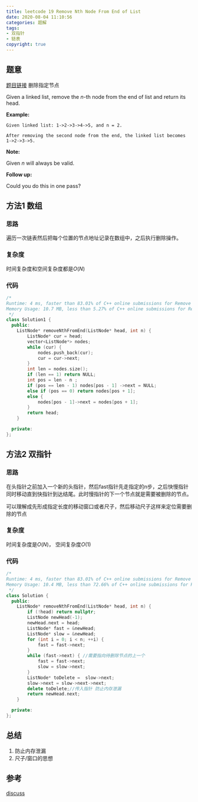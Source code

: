 ```yaml
---
title: leetcode 19 Remove Nth Node From End of List
date: 2020-08-04 11:10:56
categories: 题解
tags: 
- 双指针
- 链表
copyright: true
---
```


## 题意

[题目链接](https://leetcode.com/problems/remove-nth-node-from-end-of-list/) 删除指定节点

Given a linked list, remove the *n*-th node from the end of list and return its head.

**Example:**

```
Given linked list: 1->2->3->4->5, and n = 2.

After removing the second node from the end, the linked list becomes 1->2->3->5.
```

**Note:**

Given *n* will always be valid.

**Follow up:**

Could you do this in one pass?

## 方法1 数组

### 思路

遍历一次链表然后把每个位置的节点地址记录在数组中，之后执行删除操作。

### 复杂度

时间复杂度和空间复杂度都是$O(N)$

### 代码

```cc
/*
Runtime: 4 ms, faster than 83.01% of C++ online submissions for Remove Nth Node From End of List.
Memory Usage: 10.7 MB, less than 5.27% of C++ online submissions for Remove Nth Node From End of List.
 */
class Solution1 {
  public:
	ListNode* removeNthFromEnd(ListNode* head, int n) {
		ListNode* cur = head;
		vector<ListNode*> nodes;
		while (cur) {
			nodes.push_back(cur);
			cur = cur->next;
		}
		int len = nodes.size();
		if (len == 1) return NULL;
		int pos = len - n ;
		if (pos == len - 1) nodes[pos - 1] ->next = NULL;
		else if (pos == 0) return nodes[pos + 1];
		else {
			nodes[pos - 1]->next = nodes[pos + 1];
		}
		return head;
	}

  private:
};
```

## 方法2 双指针

### 思路

在头指针之前加入一个新的头指针，然后fast指针先走指定的n步，之后快慢指针同时移动直到快指针到达结尾。此时慢指针的下一个节点就是需要被删除的节点。

可以理解成先形成指定长度的移动窗口或者尺子，然后移动尺子这样来定位需要删除的节点

### 复杂度

时间复杂度是$O(N)$， 空间复杂度$O(1)$

### 代码

```cc
/*
Runtime: 4 ms, faster than 83.01% of C++ online submissions for Remove Nth Node From End of List.
Memory Usage: 10.4 MB, less than 72.66% of C++ online submissions for Remove Nth Node From End of List.
 */
class Solution {
  public:
	ListNode* removeNthFromEnd(ListNode* head, int n) {
		if (!head) return nullptr;
		ListNode newHead(-1);
		newHead.next = head;
		ListNode* fast = &newHead;
		ListNode* slow = &newHead;
		for (int i = 0; i < n; ++i) {
			fast = fast->next;
		}
		while (fast->next) { //需要指向待删除节点的上一个
			fast = fast->next;
			slow = slow->next;
		}
		ListNode* toDelete =  slow->next;
		slow->next = slow->next->next;
		delete toDelete;//传入指针 防止内存泄漏
		return newHead.next;
	}

  private:
};
```

## 总结

1. 防止内存泄漏
2. 尺子/窗口的思想

## 参考

[discuss](https://leetcode.com/problems/remove-nth-node-from-end-of-list/discuss/?currentPage=1&orderBy=most_votes&query=)

